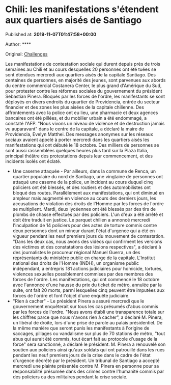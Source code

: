 
# Chili: les manifestations s'étendent aux quartiers aisés de Santiago

Published at: **2019-11-07T01:47:58+00:00**

Author: ****

Original: [Challenges](https://www.challenges.fr/monde/chili-les-manifestations-s-etendent-aux-quartiers-aises-de-santiago_683500)

Les manifestations de contestation sociale qui durent depuis près de trois semaines au Chili et au cours desquelles 20 personnes ont été tuées se sont étendues mercredi aux quartiers aisés de la capitale Santiago.
Des centaines de personnes, en majorité des jeunes, sont parvenues aux abords du centre commercial Costanera Center, le plus grand d'Amérique du Sud, pour protester contre les réformes sociales du gouvernement du président Sebastian Pinera.
Bloqués par les forces de l'ordre, les manifestants se sont déployés en divers endroits du quartier de Providencia, entrée du secteur financier et des zones les plus aisées de la capitale chilienne.
Des affrontements avec la police ont eu lieu, une pharmacie et deux agences bancaires ont été pillées, et du mobilier urbain a été endommagé, a constaté l'AFP.
"Nous vivons un niveau de violence et de destruction jamais vu auparavant" dans le centre de la capitale, a déclaré la maire de Providencia, Evelyn Matthei.
Des messages anonymes sur les réseaux sociaux avaient appelé à porter mercredi dans les quartiers aisés les manifestations qui ont débuté le 18 octobre.
Des milliers de personnes se sont aussi rassemblées quelques heures plus tard sur la Plaza Italia, principal théâtre des protestations depuis leur commencement, et des incidents isolés ont éclaté.
- Une caserne attaquée -
Par ailleurs, dans la commune de Renca, un quartier populaire du nord de Santiago, une vingtaine de personnes ont attaqué une caserne de la police, un incident au cours duquel cinq policiers ont été blessés, et des routiers et des automobilistes ont bloqué des routes.
Parallèlement aux manifestations, qui ont diminué en ampleur mais augmenté en violence au cours des derniers jours, les accusations de violation des droits de l'Homme par les forces de l'ordre se multiplient.
Mardi, deux lycéennes ont été blessés par des tirs de plombs de chasse effectués par des policiers. L'un d'eux a été arrêté et doit être traduit en justice.
Le parquet chilien a annoncé mercredi l'inculpation de 14 policiers pour des actes de torture commis contre deux personnes dont un mineur durant l'état d'urgence qui a été en vigueur pendant les neuf premiers jours du mouvement de contestation.
"Dans les deux cas, nous avons des vidéos qui confirment les versions des victimes et des constatations des lésions respectives", a déclaré à des journalistes le procureur régional Manuel Guerra, un des représentants du ministère public en charge de la capitale.
L'Institut national des droits de l'Homme (INDH), un organisme public indépendant, a entrepris 181 actions judiciaires pour homicide, tortures, violences sexuelles possiblement commises par des membres des forces de l'ordre.
Les manifestations, qui ont commencé le 18 octobre avec l'annonce d'une hausse du prix du ticket de métro, annulée par la suite, ont fait 20 morts, parmi lesquelles cinq peuvent être imputées aux forces de l'ordre et font l'objet d'une enquête judiciaire.
- "Rien à cacher" -
Le président Pinera a assuré mercredi que le gouvernement enquêterait sur tous les cas présumés d'abus commis par les forces de l'ordre.
"Nous avons établi une transparence totale sur les chiffres parce que nous n'avons rien à cacher", a déclaré M. Pinera, un libéral de droite, lors d'une prise de parole au palais présidentiel.
De la même manière que seront punis les manifestants à l'origine de saccages, pillages ou vandalisme sur plus de 70 stations de métro, "tout abus qui aurait été commis, tout écart fait au protocole d'usage de la force" sera sanctionné, a déclaré le président.
M. Pinera a renouvelé son soutien aux policiers ainsi qu'aux soldats qui ont patrouillé dans les rues pendant les neuf premiers jours de la crise dans le cadre de l'état d'urgence décrété par le président.
Un tribunal de Santiago a accepté mercredi une plainte présentée contre M. Pinera en personne pour sa responsabilité présumée dans des crimes contre l'humanité commis par des policiers ou des militaires pendant la crise sociale.
